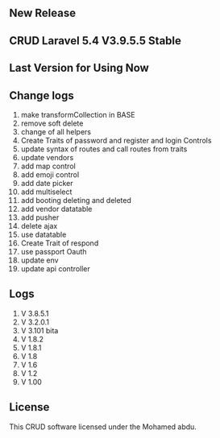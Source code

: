 ## New Release 
## CRUD Laravel 5.4 V3.9.5.5 Stable

## Last Version for Using Now 

## Change logs 

1. make transformCollection in BASE
2. remove soft delete 
3. change of all helpers
4. Create Traits of password and register and login Controls
5. update syntax of routes and call routes from traits
6. update vendors 
7. add map control
8. add emoji control
9. add date picker
10. add multiselect
11. add booting deleting and deleted
12. add vendor datatable
14. add pusher
15. delete ajax
16. use datatable
17. Create Trait of respond
18. use passport Oauth
19. update env
20. update api controller


## Logs
1. V 3.8.5.1 
2. V 3.2.0.1
3. V 3.101 bita
4. V 1.8.2
5. V 1.8.1
6. V 1.8
7. V 1.6
8. V 1.2
9. V 1.00


## License

This CRUD software licensed under the Mohamed abdu.
